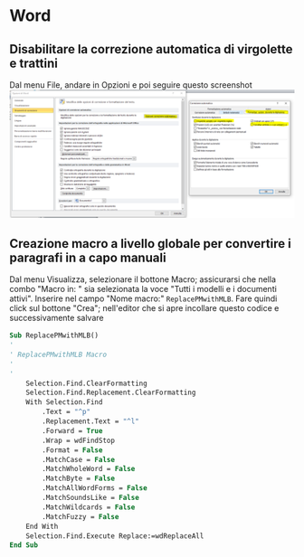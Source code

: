 # Word

## Disabilitare la correzione automatica di virgolette e trattini

Dal menu File, andare in Opzioni e poi seguire questo screenshot
![](assets/disabilitare-sostituzione-virgolette-e-trattini.png)

## Creazione macro a livello globale per convertire i paragrafi in a capo manuali

Dal menu Visualizza, selezionare il bottone Macro; assicurarsi che nella combo "Macro in: " sia selezionata la voce "Tutti i modelli e i documenti attivi". Inserire nel campo "Nome macro:" `ReplacePMwithMLB`. Fare quindi click sul bottone "Crea"; nell'editor che si apre incollare questo codice e successivamente salvare

```vb
Sub ReplacePMwithMLB()
'
' ReplacePMwithMLB Macro
'
'
    Selection.Find.ClearFormatting
    Selection.Find.Replacement.ClearFormatting
    With Selection.Find
        .Text = "^p"
        .Replacement.Text = "^l"
        .Forward = True
        .Wrap = wdFindStop
        .Format = False
        .MatchCase = False
        .MatchWholeWord = False
        .MatchByte = False
        .MatchAllWordForms = False
        .MatchSoundsLike = False
        .MatchWildcards = False
        .MatchFuzzy = False
    End With
    Selection.Find.Execute Replace:=wdReplaceAll
End Sub
```
